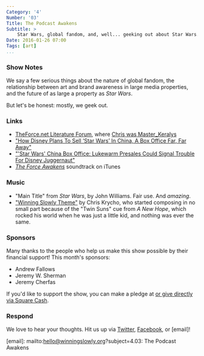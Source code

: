 ```yaml
---
Category: '4'
Number: '03'
Title: The Podcast Awakens
Subtitle: >
    Star Wars, global fandom, and, well... geeking out about Star Wars.
Date: 2016-01-26 07:00
Tags: [art]
...
```


### Show Notes

We say a few serious things about the nature of global fandom, the relationship
between art and brand awareness in large media properties, and the future of as
large a property as _Star Wars_.

But let's be honest: mostly, we geek out.

### Links

  - [TheForce.net Literature Forum][lit], where [Chris was Master_Keralys][mk]
  - ["How Disney Plans To Sell ‘Star Wars’ In China, A Box Office Far, Far 
    Away"][china-1]
  - ["'Star Wars' China Box Office: Lukewarm Presales Could Signal Trouble For 
    Disney Juggernaut"][china-2]
  - [_The Force Awakens_][score] soundtrack on iTunes

[lit]: http://boards.theforce.net/forums/literature.10003/
[mk]: http://boards.theforce.net/members/master_keralys.979708/
[china-1]: http://www.ibtimes.com/how-disney-plans-sell-star-wars-china-box-office-far-far-away-2226638
[china-2]: http://www.ibtimes.com/star-wars-china-box-office-lukewarm-presales-could-signal-trouble-disney-juggernaut-2248706
[score]: https://itunes.apple.com/us/album/star-wars-force-awakens-original/id1063517675


### Music

  - "Main Title" from _Star Wars_, by John Williams. Fair use. And *amazing*.
  - ["Winning Slowly Theme"](//soundcloud.com/chriskrycho/winning-slowly)
    by Chris Krycho, who started composing in no small part because of the "Twin
    Suns" cue from _A New Hope_, which rocked his world when he was just a
    little kid, and nothing was ever the same.

### Sponsors

Many thanks to the people who help us make this show possible by their financial
support! This month's sponsors:

  - Andrew Fallows
  - Jeremy W. Sherman
  - Jeremy Cherfas

If you'd like to support the show, you can make a pledge at <a href='https://www.patreon.com/winningslowly' rel='payment'> or give
directly via [Square Cash].

[Patreon]: //www.patreon.com/winningslowly
[Square Cash]: //cash.me/$winningslowly


### Respond

We love to hear your thoughts. Hit us up via [Twitter], [Facebook], or [email]!

[Twitter]: //www.twitter.com/winningslowly
[Facebook]: //www.facebook.com/winningslowlypodcast
[email]: mailto:hello@winningslowly.org?subject=4.03: The Podcast Awakens
